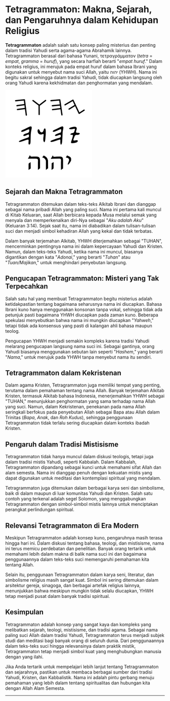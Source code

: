 # Tetragrammaton: Makna, Sejarah, dan Pengaruhnya dalam Kehidupan Religius

**Tetragrammaton** adalah salah satu konsep paling misterius dan penting dalam tradisi Yahudi serta agama-agama Abrahamik lainnya. Tetragrammaton berasal dari bahasa Yunani, τετραγράμματον (*tetra* = *empat*, *gramma* = *huruf*), yang secara harfiah berarti "*empat huruf*." Dalam konteks religius, ini merujuk pada empat huruf dalam bahasa Ibrani yang digunakan untuk menyebut nama suci Allah, yaitu יהוה (YHWH). Nama ini begitu sakral sehingga dalam tradisi Yahudi, tidak diucapkan langsung oleh orang Yahudi karena kekhidmatan dan penghormatan yang mendalam.

![Tetragrammaton dalam aksara Palaeo-Ibrani, Aram kuno, dan Ibrani modern.](konten/img/nama_tuhan/tetragrammaton.svg)

## Sejarah dan Makna Tetragrammaton

Tetragrammaton ditemukan dalam teks-teks Alkitab Ibrani dan dianggap sebagai nama pribadi Allah yang paling suci. Nama ini pertama kali muncul di Kitab Keluaran, saat Allah berbicara kepada Musa melalui semak yang menyala dan memperkenalkan diri-Nya sebagai "*Aku adalah Aku*" (Keluaran 3:14). Sejak saat itu, nama ini diabadikan dalam tulisan-tulisan suci dan menjadi simbol kehadiran Allah yang kekal dan tidak terbatas.

Dalam banyak terjemahan Alkitab, YHWH diterjemahkan sebagai "TUHAN", mencerminkan pentingnya nama ini dalam kepercayaan Yahudi dan Kristen. Namun, dalam teks-teks Yahudi, ketika nama ini muncul, biasanya digantikan dengan kata "*Adonai*," yang berarti "*Tuhan*" atau "*Tuan/Majikan*," untuk menghindari penyebutan langsung.

## Pengucapan Tetragrammaton: Misteri yang Tak Terpecahkan

Salah satu hal yang membuat Tetragrammaton begitu misterius adalah ketidakpastian tentang bagaimana seharusnya nama ini diucapkan. Bahasa Ibrani kuno hanya menggunakan konsonan tanpa vokal, sehingga tidak ada petunjuk pasti bagaimana YHWH diucapkan pada zaman kuno. Beberapa spekulasi menyebutkan bahwa nama ini mungkin diucapkan "*Yahweh*," tetapi tidak ada konsensus yang pasti di kalangan ahli bahasa maupun teolog.

Pengucapan YHWH menjadi semakin kompleks karena tradisi Yahudi melarang pengucapan langsung nama suci ini. Sebagai gantinya, orang Yahudi biasanya menggunakan sebutan lain seperti "*Hashem*," yang berarti "*Nama*," untuk merujuk pada YHWH tanpa menyebut nama itu sendiri.

## Tetragrammaton dalam Kekristenan

Dalam agama Kristen, Tetragrammaton juga memiliki tempat yang penting, terutama dalam pemahaman tentang nama Allah. Banyak terjemahan Alkitab Kristen, termasuk Alkitab bahasa Indonesia, menerjemahkan YHWH sebagai "TUHAN," menunjukkan penghormatan yang sama terhadap nama Allah yang suci. Namun, dalam Kekristenan, penekanan pada nama Allah seringkali berfokus pada penyebutan Allah sebagai Bapa atau Allah dalam Trinitas (*Bapa*, *Anak*, dan *Roh Kudus*), sehingga penggunaan Tetragrammaton tidak terlalu sering diucapkan dalam konteks ibadah Kristen.

## Pengaruh dalam Tradisi Mistisisme

Tetragrammaton tidak hanya muncul dalam diskusi teologis, tetapi juga dalam tradisi mistis Yahudi, seperti Kabbalah. Dalam Kabbalah, Tetragrammaton dipandang sebagai kunci untuk memahami sifat Allah dan alam semesta. Nama ini dianggap penuh dengan kekuatan mistis yang dapat digunakan untuk meditasi dan kontemplasi spiritual yang mendalam.

Tetragrammaton juga ditemukan dalam berbagai karya seni dan simbolisme, baik di dalam maupun di luar komunitas Yahudi dan Kristen. Salah satu contoh yang terkenal adalah segel Solomon, yang menggabungkan Tetragrammaton dengan simbol-simbol mistis lainnya untuk menciptakan perangkat perlindungan spiritual.

## Relevansi Tetragrammaton di Era Modern

Meskipun Tetragrammaton adalah konsep kuno, pengaruhnya masih terasa hingga hari ini. Dalam diskusi tentang bahasa, teologi, dan mistisisme, nama ini terus memicu perdebatan dan penelitian. Banyak orang tertarik untuk memahami lebih dalam makna di balik nama suci ini dan bagaimana penggunaannya dalam teks-teks suci memengaruhi pemahaman kita tentang Allah.

Selain itu, penggunaan Tetragrammaton dalam karya seni, literatur, dan simbolisme religius masih sangat kuat. Simbol ini sering ditemukan dalam arsitektur gereja, sinagoga, dan berbagai artefak religius lainnya, menunjukkan bahwa meskipun mungkin tidak selalu diucapkan, YHWH tetap menjadi pusat dalam banyak tradisi spiritual.

## Kesimpulan

Tetragrammaton adalah konsep yang sangat kaya dan kompleks yang melibatkan sejarah, teologi, mistisisme, dan tradisi agama. Sebagai nama paling suci Allah dalam tradisi Yahudi, Tetragrammaton terus menjadi subjek studi dan meditasi bagi banyak orang di seluruh dunia. Dari penggunaannya dalam teks-teks suci hingga relevansinya dalam praktik mistik, Tetragrammaton tetap menjadi simbol kuat yang menghubungkan manusia dengan yang ilahi.

Jika Anda tertarik untuk mempelajari lebih lanjut tentang Tetragrammaton dan sejarahnya, pastikan untuk membaca berbagai sumber dari tradisi Yahudi, Kristen, dan Kabbalistik. Nama ini adalah pintu gerbang menuju pemahaman yang lebih dalam tentang spiritualitas dan hubungan kita dengan Allah Alam Semesta.

---

